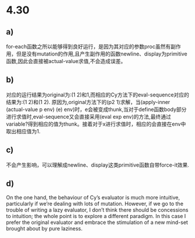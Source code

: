 # 4.30
## a)

for-each函数之所以能够得到良好运行，是因为其对应的参数proc虽然有副作用，但是没有mutation的作用,且产生副作用的函数newline、display为primitive函数,因此会直接被actual-value求值,不会造成误差。

## b)

对应的运行结果为original为:(1 2)和1,而相应的Cy方法下的eval-sequence对应的结果为:(1 2)和(1 2).
原因为,original方法下的(p2 1)求解，当(apply-inner (actual-value p env) (e) env)时，e会被变成thunk,当对于define函数body部分进行求值时,eval-sequence又会直接采用(eval exp env)的方法,最终通过variable?得到相应的值为thunk。接着对于x进行求值时，相应的会直接在env中取出相应值为1.

## c)

不会产生影响，可以理解成newline、display这类primitive函数自带force-it效果.

## d)

On the one hand, the behaviour of Cy’s evaluator is much more intuitive, particularly if we’re dealing with lots of mutation. However, if we go to the trouble of writing a lazy evaluator, I don’t think there should be concessions to intuition; the whole point is to explore a different paradigm. In this case I prefer the original evaluator and embrace the stimulation of a new mind-set brought about by pure laziness.
